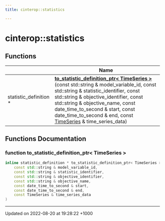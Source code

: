 ```yaml
---
title: cinterop::statistics

---
```


# cinterop::statistics



## Functions

|                | Name           |
| -------------- | -------------- |
| statistic_definition * | **[to_statistic_definition_ptr< TimeSeries >](/uchronia-ts-doc/cpp/Namespaces/namespacecinterop_1_1statistics/#function-to-statistic-definition-ptr<-timeseries->)**(const std::string & model_variable_id, const std::string & statistic_identifier, const std::string & objective_identifier, const std::string & objective_name, const date_time_to_second & start, const date_time_to_second & end, const [TimeSeries](/uchronia-ts-doc/cpp/Namespaces/namespacedatatypes_1_1timeseries/#typedef-timeseries) & time_series_data) |


## Functions Documentation

### function to_statistic_definition_ptr< TimeSeries >

```cpp
inline statistic_definition * to_statistic_definition_ptr< TimeSeries >(
    const std::string & model_variable_id,
    const std::string & statistic_identifier,
    const std::string & objective_identifier,
    const std::string & objective_name,
    const date_time_to_second & start,
    const date_time_to_second & end,
    const TimeSeries & time_series_data
)
```






-------------------------------

Updated on 2022-08-20 at 19:28:22 +1000